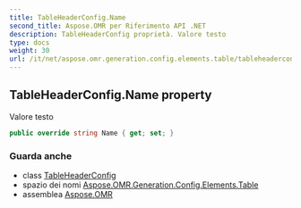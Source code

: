 ```yaml
---
title: TableHeaderConfig.Name
second_title: Aspose.OMR per Riferimento API .NET
description: TableHeaderConfig proprietà. Valore testo
type: docs
weight: 30
url: /it/net/aspose.omr.generation.config.elements.table/tableheaderconfig/name/
---
```

## TableHeaderConfig.Name property

Valore testo

```csharp
public override string Name { get; set; }
```

### Guarda anche

* class [TableHeaderConfig](../)
* spazio dei nomi [Aspose.OMR.Generation.Config.Elements.Table](../../tableheaderconfig/)
* assemblea [Aspose.OMR](../../../)


